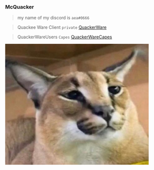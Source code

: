 ### McQuacker

>my name of my discord is `aea#0666`

> Quackee Ware Client `private` [QuackerWare](https://github.com/McQuacker/QuackerWare-Problem)

> QuackerWareUsers `Capes` [QuackerWareCapes](https://github.com/McQuacker/QuackerWareUsers)







</details>

![Floppa](Floppa.jpg)








<!--
**McQuacker/McQuacker** is a ✨ _special_ ✨ repository because its `README.md` (this file) appears on your GitHub profile.

Here are some ideas to get you started:

- 🔭 I’m currently working on ...
- 🌱 I’m currently learnin
- 👯 I’m looking to collaborate on ...
- 🤔 I’m looking for help with ...
- 💬 Ask me about ...
- 📫 How to reach me: ...
- 😄 Pronouns: ...
- ⚡ Fun fact: ...
-->
